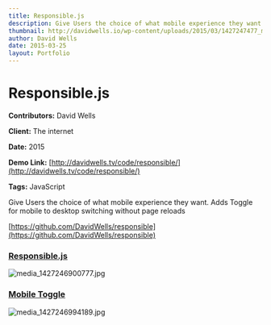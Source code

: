 ```yaml
---
title: Responsible.js
description: Give Users the choice of what mobile experience they want
thumbnail: http://davidwells.io/wp-content/uploads/2015/03/1427247477_media_1427246900777.jpg
author: David Wells
date: 2015-03-25
layout: Portfolio
---
```


# Responsible.js

**Contributors:** David Wells

**Client:** The internet

**Date:** 2015

**Demo Link:** [http://davidwells.tv/code/responsible/](http://davidwells.tv/code/responsible/)

**Tags:** JavaScript

Give Users the choice of what mobile experience they want. Adds Toggle for mobile to desktop switching without page reloads

[https://github.com/DavidWells/responsible](https://github.com/DavidWells/responsible)

### [Responsible.js](id:anchor_1)

![](http://davidwells.tv/data/portfolio/Responsible.js/media_1427246900777.jpg "media_1427246900777.jpg")

### [Mobile Toggle](id:anchor_2)

![](http://davidwells.tv/data/portfolio/Responsible.js/media_1427246994189.jpg "media_1427246994189.jpg")
